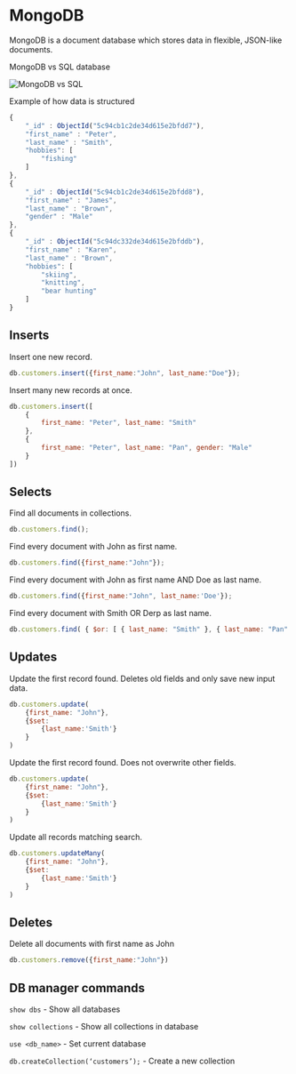 # MongoDB

MongoDB is a document database which stores data in flexible, JSON-like documents.

MongoDB vs SQL database
<div align="left">
<img src="http://4.bp.blogspot.com/-edz2_QrFvCE/UnzBhKZE3FI/AAAAAAAAAEs/bTEsqnZFTXw/s1600/SQL-MongoDB+Correspondence.PNG" alt="MongoDB vs SQL">
</div>

Example of how data is structured
```javascript
{
	"_id" : ObjectId("5c94cb1c2de34d615e2bfdd7"),
	"first_name" : "Peter",
    "last_name" : "Smith",
    "hobbies": [
        "fishing"
    ]
},
{
	"_id" : ObjectId("5c94cb1c2de34d615e2bfdd8"),
	"first_name" : "James",
	"last_name" : "Brown",
    "gender" : "Male"
},
{
	"_id" : ObjectId("5c94dc332de34d615e2bfddb"),
	"first_name" : "Karen",
	"last_name" : "Brown",
    "hobbies": [
        "skiing",
        "knitting",
        "bear hunting"
    ]
}
```

## Inserts

Insert one new record.
```javascript
db.customers.insert({first_name:"John", last_name:"Doe"});
```

Insert many new records at once. 
```javascript
db.customers.insert([
    {
        first_name: "Peter", last_name: "Smith"
    },
    {
        first_name: "Peter", last_name: "Pan", gender: "Male"
    }
])
```

## Selects

Find all documents in collections.
```javascript
db.customers.find();
```

Find every document with John as first name.
```javascript
db.customers.find({first_name:"John"});
```

Find every document with John as first name AND Doe as last name.
```javascript
db.customers.find({first_name:"John", last_name:'Doe'});
```

Find every document with Smith OR Derp as last name. 
```javascript
db.customers.find( { $or: [ { last_name: "Smith" }, { last_name: "Pan" } ] } )
```


## Updates
Update the first record found. Deletes old fields and only save new input data. 
```javascript
db.customers.update(
    {first_name: "John"},
    {$set: 
        {last_name:'Smith'}
    }
)
```

Update the first record found. Does not overwrite other fields.
```javascript
db.customers.update(
    {first_name: "John"},
    {$set: 
        {last_name:'Smith'}
    }
)
```

Update all records matching search.
```javascript
db.customers.updateMany(
    {first_name: "John"},
    {$set: 
        {last_name:'Smith'}
    }
)
```

## Deletes

Delete all documents with first name as John
```javascript
db.customers.remove({first_name:"John"})
```


## DB manager commands
`show dbs` - Show all databases

`show collections` - Show all collections in database

`use <db_name>` - Set current database 

`db.createCollection(‘customers’);` - Create a new collection


```javascript

```
